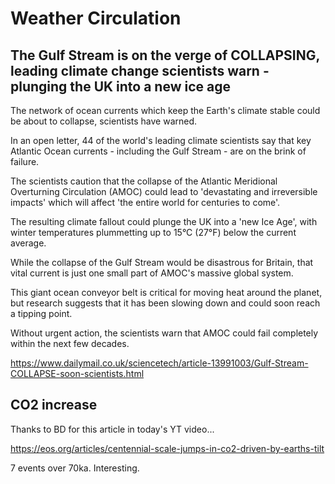 # Weather Circulation

## The Gulf Stream is on the verge of COLLAPSING, leading climate change scientists warn - plunging the UK into a new ice age

The network of ocean currents which keep the Earth's climate stable could be about to collapse, scientists have warned.

In an open letter, 44 of the world's leading climate scientists say that key Atlantic Ocean currents - including the Gulf Stream - are on the brink of failure.

The scientists caution that the collapse of the Atlantic Meridional Overturning Circulation (AMOC) could lead to 'devastating and irreversible impacts' which will affect 'the entire world for centuries to come'.

The resulting climate fallout could plunge the UK into a 'new Ice Age', with winter temperatures plummetting up to 15°C (27°F) below the current average. 

While the collapse of the Gulf Stream would be disastrous for Britain, that vital current is just one small part of AMOC's massive global system.

This giant ocean conveyor belt is critical for moving heat around the planet, but research suggests that it has been slowing down and could soon reach a tipping point.

Without urgent action, the scientists warn that AMOC could fail completely within the next few decades.

https://www.dailymail.co.uk/sciencetech/article-13991003/Gulf-Stream-COLLAPSE-soon-scientists.html

## CO2 increase

Thanks to BD for this article in today's YT video... 

https://eos.org/articles/centennial-scale-jumps-in-co2-driven-by-earths-tilt

7 events over 70ka. Interesting.
